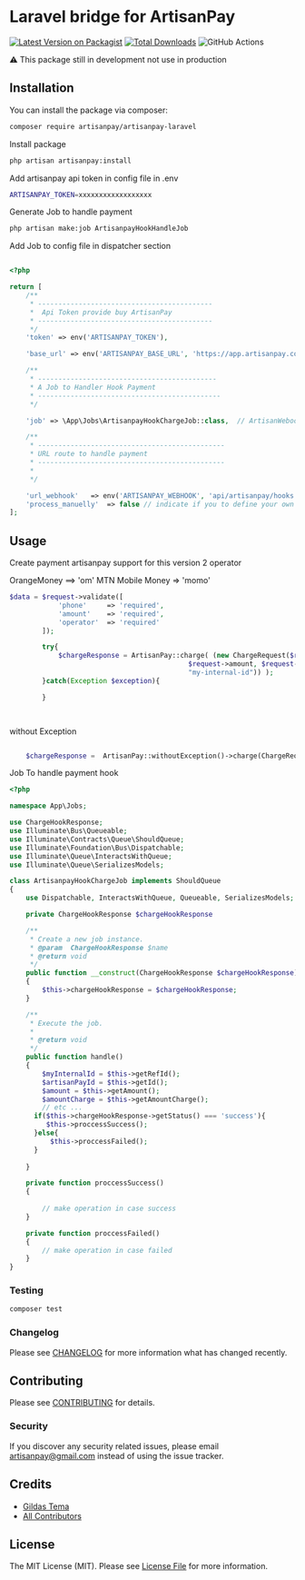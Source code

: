 # Laravel bridge for ArtisanPay

[![Latest Version on Packagist](https://img.shields.io/packagist/v/artisanpay/artisanpay-laravel.svg?style=flat-square)](https://packagist.org/packages/artisanpay/artisanpay-laravel)
[![Total Downloads](https://img.shields.io/packagist/dt/artisanpay/artisanpay-laravel.svg?style=flat-square)](https://packagist.org/packages/artisanpay/artisanpay-laravel)
![GitHub Actions](https://github.com/artisanpay/artisanpay-laravel/actions/workflows/main.yml/badge.svg)

:warning:
This package still in development not use in production 

## Installation

You can install the package via composer:

```bash
composer require artisanpay/artisanpay-laravel
```

Install package

```bash
php artisan artisanpay:install 
```

Add artisanpay api token in config file  in .env 

```bash
ARTISANPAY_TOKEN=xxxxxxxxxxxxxxxxxx
```
Generate Job to handle payment

```bash
php artisan make:job ArtisanpayHookHandleJob
```
Add Job to config file in dispatcher section 

```php

<?php

return [
    /**
     * -------------------------------------------
     *  Api Token provide buy ArtisanPay
     * -------------------------------------------
     */
    'token' => env('ARTISANPAY_TOKEN'),

    'base_url' => env('ARTISANPAY_BASE_URL', 'https://app.artisanpay.com/api/v1'),

    /**
     * --------------------------------------------
     * A Job to Handler Hook Payment
     * ---------------------------------------------
     */

    'job' => \App\Jobs\ArtisanpayHookChargeJob::class,  // ArtisanWebookHandler::class , 

    /**
     * ----------------------------------------------
     * URL route to handle payment
     * ----------------------------------------------
     * 
     */

    'url_webhook'   => env('ARTISANPAY_WEBHOOK', 'api/artisanpay/hooks'),
    'process_manuelly'  => false // indicate if you to define your own controller and route
];


```

## Usage

Create payment artisanpay support for this version 2 operator

OrangeMoney ==> 'om'
MTN Mobile Money => 'momo'


```php
$data = $request->validate([
            'phone'     => 'required',
            'amount'    => 'required',
            'operator'  => 'required'
        ]);

        try{
            $chargeResponse = ArtisanPay::charge( (new ChargeRequest($request->phone, 
                                            $request->amount, $request->operator , 
                                            "my-internal-id")) );
        }catch(Exception $exception){

        }

    
```

without Exception

```php

    $chargeResponse =  ArtisanPay::withoutException()->charge(ChargeRequest("691131446", 500, "om", "my-internal-id"));


```


Job To handle payment hook

```php
<?php

namespace App\Jobs;

use ChargeHookResponse;
use Illuminate\Bus\Queueable;
use Illuminate\Contracts\Queue\ShouldQueue;
use Illuminate\Foundation\Bus\Dispatchable;
use Illuminate\Queue\InteractsWithQueue;
use Illuminate\Queue\SerializesModels;

class ArtisanpayHookChargeJob implements ShouldQueue
{
    use Dispatchable, InteractsWithQueue, Queueable, SerializesModels;

    private ChargeHookResponse $chargeHookResponse

    /**
     * Create a new job instance.
     * @param  ChargeHookResponse $name
     * @return void
     */
    public function __construct(ChargeHookResponse $chargeHookResponse)
    {
        $this->chargeHookResponse = $chargeHookResponse;
    }

    /**
     * Execute the job.
     *
     * @return void
     */
    public function handle()
    {
        $myInternalId = $this->getRefId();
        $artisanPayId = $this->getId();
        $amount = $this->getAmount();
        $amountCharge = $this->getAmountCharge();
        // etc ...
      if($this->chargeHookResponse->getStatus() === 'success'){
         $this->proccessSuccess();
      }else{
          $this->proccessFailed();
      }  
    
    }

    private function proccessSuccess()
    {
       
        // make operation in case success
    }

    private function proccessFailed()
    {
        // make operation in case failed
    }
}
```


### Testing

```bash
composer test
```

### Changelog

Please see [CHANGELOG](CHANGELOG.md) for more information what has changed recently.

## Contributing

Please see [CONTRIBUTING](CONTRIBUTING.md) for details.

### Security

If you discover any security related issues, please email artisanpay@gmail.com instead of using the issue tracker.

## Credits

-   [Gildas Tema](https://github.com/gildastema)
-   [All Contributors](../../contributors)

## License

The MIT License (MIT). Please see [License File](LICENSE.md) for more information.


